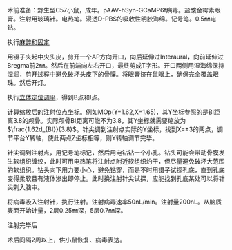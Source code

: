术前准备：野生型C57小鼠，成年。pAAV-hSyn-GCaMP6f病毒。盐酸金霉素眼膏。注射用玻璃针。电热笔。浸透D-PBS的吸收性明胶海绵。记号笔。0.5㎜电钻。

执行[麻醉和固定](麻醉和固定.md)

用镊子夹起中央头皮，剪开一个AP方向开口，向后延伸过Interaural，向前延伸过Bregma前2㎜。然后在前端向左右开口，最终剪成T字形。开口两侧用湿海绵保持湿润，剪开过程中避免破坏头皮下的骨膜。将眼膏挤在鼠眼上，确保完全覆盖眼珠。然后开灯。

执行[立体定位调平](立体定位调平.md)，得到B点和I点。

计算缩放后的注射位点坐标。例如MOp(Y=1.62,X=1.65)，其Y坐标参照的是BI距离3.8的颅骨。实际颅骨BI距离可能不为3.8，其Y坐标就需要缩放为$\frac{1.62d_{BI}}{3.8}$。针尖调到注射点实际的Y坐标，找到X=±3的两点，调节平台Y转轴，使此两点Z坐标相等，则Y转轴调节完毕。

针尖调到注射点，用记号笔标记，然后用电钻钻一个小孔。钻头可能会带动骨膜发生软组织缠绞，此时可用电热笔将注射点附近软组织灼干，但尽量避免破坏大范围的软组织。钻头向下用力要小心，避免钻穿，而是不时用镊子试探孔底，直到孔底变得柔软且有液体渗出即停止。此时换注射针尖试探，应能找到孔底某处可以将针尖刺入脑中。

将病毒吸入注射针，执行注射。注射病毒速率50nL/min。注射量200nL。从脑质表面开始计量，2层0.25㎜深，5层0.7㎜深。

注射完毕后

术后间隔2周以上，供小鼠恢复、病毒表达。
